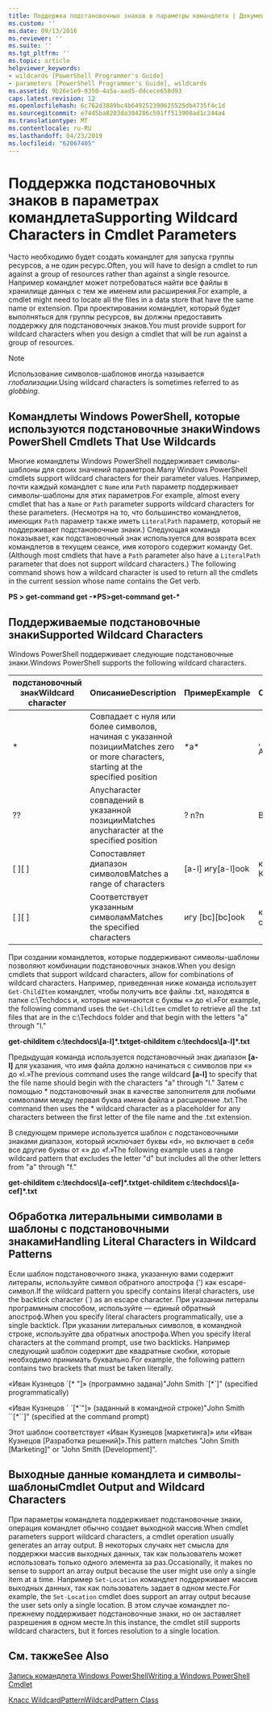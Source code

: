 ```yaml
---
title: Поддержка подстановочных знаков в параметры командлета | Документация Майкрософт
ms.custom: ''
ms.date: 09/13/2016
ms.reviewer: ''
ms.suite: ''
ms.tgt_pltfrm: ''
ms.topic: article
helpviewer_keywords:
- wildcards [PowerShell Programmer's Guide]
- parameters [PowerShell Programmer's Guide], wildcards
ms.assetid: 9b26e1e9-9350-4a5a-aad5-ddcece658d93
caps.latest.revision: 12
ms.openlocfilehash: 6c762d3889bc4b649252390625525db4735f4c1d
ms.sourcegitcommit: e7445ba8203da304286c591ff513900ad1c244a4
ms.translationtype: MT
ms.contentlocale: ru-RU
ms.lasthandoff: 04/23/2019
ms.locfileid: "62067405"
---
```

# <a name="supporting-wildcard-characters-in-cmdlet-parameters"></a><span data-ttu-id="13e79-102">Поддержка подстановочных знаков в параметрах командлета</span><span class="sxs-lookup"><span data-stu-id="13e79-102">Supporting Wildcard Characters in Cmdlet Parameters</span></span>

<span data-ttu-id="13e79-103">Часто необходимо будет создать командлет для запуска группы ресурсов, а не один ресурс.</span><span class="sxs-lookup"><span data-stu-id="13e79-103">Often, you will have to design a cmdlet to run against a group of resources rather than against a single resource.</span></span> <span data-ttu-id="13e79-104">Например командлет может потребоваться найти все файлы в хранилище данных с тем же именем или расширения.</span><span class="sxs-lookup"><span data-stu-id="13e79-104">For example, a cmdlet might need to locate all the files in a data store that have the same name or extension.</span></span> <span data-ttu-id="13e79-105">При проектировании командлет, который будет выполняться для группы ресурсов, вы должны предоставить поддержку для подстановочных знаков.</span><span class="sxs-lookup"><span data-stu-id="13e79-105">You must provide support for wildcard characters when you design a cmdlet that will be run against a group of resources.</span></span>

> [!NOTE]
> <span data-ttu-id="13e79-106">Использование символов-шаблонов иногда называется *глобализации*.</span><span class="sxs-lookup"><span data-stu-id="13e79-106">Using wildcard characters is sometimes referred to as *globbing*.</span></span>

## <a name="windows-powershell-cmdlets-that-use-wildcards"></a><span data-ttu-id="13e79-107">Командлеты Windows PowerShell, которые используются подстановочные знаки</span><span class="sxs-lookup"><span data-stu-id="13e79-107">Windows PowerShell Cmdlets That Use Wildcards</span></span>

 <span data-ttu-id="13e79-108">Многие командлеты Windows PowerShell поддерживает символы-шаблоны для своих значений параметров.</span><span class="sxs-lookup"><span data-stu-id="13e79-108">Many Windows PowerShell cmdlets support wildcard characters for their parameter values.</span></span> <span data-ttu-id="13e79-109">Например, почти каждый командлет с `Name` или `Path` параметр поддерживает символы-шаблоны для этих параметров.</span><span class="sxs-lookup"><span data-stu-id="13e79-109">For example, almost every cmdlet that has a `Name` or `Path` parameter supports wildcard characters for these parameters.</span></span> <span data-ttu-id="13e79-110">(Несмотря на то, что большинство командлетов, имеющих `Path` параметр также иметь `LiteralPath` параметр, который не поддерживает подстановочные знаки.) Следующая команда показывает, как подстановочный знак используется для возврата всех командлетов в текущем сеансе, имя которого содержит команду Get.</span><span class="sxs-lookup"><span data-stu-id="13e79-110">(Although most cmdlets that have a `Path` parameter also have a `LiteralPath` parameter that does not support wildcard characters.) The following command shows how a wildcard character is used to return all the cmdlets in the current session whose name contains the Get verb.</span></span>

 <span data-ttu-id="13e79-111">**PS > get-command get -\***</span><span class="sxs-lookup"><span data-stu-id="13e79-111">**PS>get-command get-\***</span></span>

## <a name="supported-wildcard-characters"></a><span data-ttu-id="13e79-112">Поддерживаемые подстановочные знаки</span><span class="sxs-lookup"><span data-stu-id="13e79-112">Supported Wildcard Characters</span></span>

<span data-ttu-id="13e79-113">Windows PowerShell поддерживает следующие подстановочные знаки.</span><span class="sxs-lookup"><span data-stu-id="13e79-113">Windows PowerShell supports the following wildcard characters.</span></span>

|<span data-ttu-id="13e79-114">подстановочный знак</span><span class="sxs-lookup"><span data-stu-id="13e79-114">Wildcard character</span></span>|<span data-ttu-id="13e79-115">Описание</span><span class="sxs-lookup"><span data-stu-id="13e79-115">Description</span></span>|<span data-ttu-id="13e79-116">Пример</span><span class="sxs-lookup"><span data-stu-id="13e79-116">Example</span></span>|<span data-ttu-id="13e79-117">Совпадения</span><span class="sxs-lookup"><span data-stu-id="13e79-117">Matches</span></span>|<span data-ttu-id="13e79-118">Не соответствует</span><span class="sxs-lookup"><span data-stu-id="13e79-118">Does not match</span></span>|
|------------------------|-----------------|-------------|-------------|--------------------|
|*|<span data-ttu-id="13e79-119">Совпадает с нуля или более символов, начиная с указанной позиции</span><span class="sxs-lookup"><span data-stu-id="13e79-119">Matches zero or more characters, starting at the specified position</span></span>|<span data-ttu-id="13e79-120">\*</span><span class="sxs-lookup"><span data-stu-id="13e79-120">a\*</span></span>|<span data-ttu-id="13e79-121">, Ag Apple</span><span class="sxs-lookup"><span data-stu-id="13e79-121">A, ag, Apple</span></span>||
|<span data-ttu-id="13e79-122">?</span><span class="sxs-lookup"><span data-stu-id="13e79-122">?</span></span>|<span data-ttu-id="13e79-123">Anycharacter совпадений в указанной позиции</span><span class="sxs-lookup"><span data-stu-id="13e79-123">Matches anycharacter at the specified position</span></span>|<span data-ttu-id="13e79-124">? n</span><span class="sxs-lookup"><span data-stu-id="13e79-124">?n</span></span>|<span data-ttu-id="13e79-125">В, на</span><span class="sxs-lookup"><span data-stu-id="13e79-125">An, in, on</span></span>|<span data-ttu-id="13e79-126">запустили</span><span class="sxs-lookup"><span data-stu-id="13e79-126">ran</span></span>|
|<span data-ttu-id="13e79-127">[ ]</span><span class="sxs-lookup"><span data-stu-id="13e79-127">[ ]</span></span>|<span data-ttu-id="13e79-128">Сопоставляет диапазон символов</span><span class="sxs-lookup"><span data-stu-id="13e79-128">Matches a range of characters</span></span>|<span data-ttu-id="13e79-129">[a-l] игу</span><span class="sxs-lookup"><span data-stu-id="13e79-129">[a-l]ook</span></span>|<span data-ttu-id="13e79-130">книги, оформление, Кука</span><span class="sxs-lookup"><span data-stu-id="13e79-130">book, cook, look</span></span>|<span data-ttu-id="13e79-131">заняло</span><span class="sxs-lookup"><span data-stu-id="13e79-131">took</span></span>|
|<span data-ttu-id="13e79-132">[ ]</span><span class="sxs-lookup"><span data-stu-id="13e79-132">[ ]</span></span>|<span data-ttu-id="13e79-133">Соответствует указанным символам</span><span class="sxs-lookup"><span data-stu-id="13e79-133">Matches the specified characters</span></span>|<span data-ttu-id="13e79-134">игу [bc]</span><span class="sxs-lookup"><span data-stu-id="13e79-134">[bc]ook</span></span>|<span data-ttu-id="13e79-135">книги, Кука</span><span class="sxs-lookup"><span data-stu-id="13e79-135">book, cook</span></span>|<span data-ttu-id="13e79-136">внешний вид</span><span class="sxs-lookup"><span data-stu-id="13e79-136">look</span></span>|

<span data-ttu-id="13e79-137">При создании командлетов, которые поддерживают символы-шаблоны позволяют комбинации подстановочных знаков.</span><span class="sxs-lookup"><span data-stu-id="13e79-137">When you design cmdlets that support wildcard characters, allow for combinations of wildcard characters.</span></span> <span data-ttu-id="13e79-138">Например, приведенная ниже команда использует `Get-ChildItem` командлет, чтобы получить все файлы .txt, находятся в папке c:\Techdocs и, которые начинаются с буквы «» до «l.»</span><span class="sxs-lookup"><span data-stu-id="13e79-138">For example, the following command uses the `Get-ChildItem` cmdlet to retrieve all the .txt files that are in the c:\Techdocs folder and that begin with the letters "a" through "l."</span></span>

<span data-ttu-id="13e79-139">**get-childitem c:\techdocs\\[a-l]\*.txt**</span><span class="sxs-lookup"><span data-stu-id="13e79-139">**get-childitem c:\techdocs\\[a-l]\*.txt**</span></span>

<span data-ttu-id="13e79-140">Предыдущая команда используется подстановочный знак диапазон **[a-l]** для указания, что имя файла должно начинаться с символов при «» до «l.»</span><span class="sxs-lookup"><span data-stu-id="13e79-140">The previous command uses the range wildcard **[a-l]** to specify that the file name should begin with the characters "a" through "l."</span></span> <span data-ttu-id="13e79-141">Затем с помощью \* подстановочный знак в качестве заполнителя для любыми символами между первая буква имени файла и расширение .txt.</span><span class="sxs-lookup"><span data-stu-id="13e79-141">The command then uses the \* wildcard character as a placeholder for any characters between the first letter of the file name and the .txt extension.</span></span>

<span data-ttu-id="13e79-142">В следующем примере используется шаблон с подстановочными знаками диапазон, который исключает буквы «d», но включает в себя все другие буквы от «» до «f.»</span><span class="sxs-lookup"><span data-stu-id="13e79-142">The following example uses a range wildcard pattern that excludes the letter "d" but includes all the other letters from "a" through "f."</span></span>

<span data-ttu-id="13e79-143">**get-childitem c:\techdocs\\[a-cef]\*.txt**</span><span class="sxs-lookup"><span data-stu-id="13e79-143">**get-childitem c:\techdocs\\[a-cef]\*.txt**</span></span>

## <a name="handling-literal-characters-in-wildcard-patterns"></a><span data-ttu-id="13e79-144">Обработка литеральными символами в шаблоны с подстановочными знаками</span><span class="sxs-lookup"><span data-stu-id="13e79-144">Handling Literal Characters in Wildcard Patterns</span></span>

<span data-ttu-id="13e79-145">Если шаблон подстановочного знака, указанную вами содержит литералы, используйте символ обратного апострофа (') как escape-символ.</span><span class="sxs-lookup"><span data-stu-id="13e79-145">If the wildcard pattern you specify contains literal characters, use the backtick character (\`) as an escape character.</span></span> <span data-ttu-id="13e79-146">При указании литералы программным способом, используйте — единый обратный апостроф.</span><span class="sxs-lookup"><span data-stu-id="13e79-146">When you specify literal characters programmatically, use a single backtick.</span></span> <span data-ttu-id="13e79-147">При указании литеральных символов, в командной строке, используйте два обратных апострофа.</span><span class="sxs-lookup"><span data-stu-id="13e79-147">When you specify literal characters at the command prompt, use two backticks.</span></span> <span data-ttu-id="13e79-148">Например следующий шаблон содержит две квадратные скобки, которые необходимо принимать буквально.</span><span class="sxs-lookup"><span data-stu-id="13e79-148">For example, the following pattern contains two brackets that must be taken literally.</span></span>

<span data-ttu-id="13e79-149">«Иван Кузнецов \`[\* "]» (программно задана)</span><span class="sxs-lookup"><span data-stu-id="13e79-149">"John Smith \`[\*\`]" (specified programmatically)</span></span>

<span data-ttu-id="13e79-150">«Иван Кузнецов \` \`[\*\`"]» (заданный в командной строке)</span><span class="sxs-lookup"><span data-stu-id="13e79-150">"John Smith \`\`[\*\`\`]"  (specified at the command prompt)</span></span>

<span data-ttu-id="13e79-151">Этот шаблон соответствует «Иван Кузнецов [маркетинга]» или «Иван Кузнецов [Разработка решений]».</span><span class="sxs-lookup"><span data-stu-id="13e79-151">This pattern matches "John Smith [Marketing]" or "John Smith [Development]".</span></span>

## <a name="cmdlet-output-and-wildcard-characters"></a><span data-ttu-id="13e79-152">Выходные данные командлета и символы-шаблоны</span><span class="sxs-lookup"><span data-stu-id="13e79-152">Cmdlet Output and Wildcard Characters</span></span>

<span data-ttu-id="13e79-153">При параметры командлета поддерживает подстановочные знаки, операция командлет обычно создает выходной массив.</span><span class="sxs-lookup"><span data-stu-id="13e79-153">When cmdlet parameters support wildcard characters, a cmdlet operation usually generates an array output.</span></span> <span data-ttu-id="13e79-154">В некоторых случаях нет смысла для поддержки массив выходных данных, так как пользователь может использовать только одного элемента за раз.</span><span class="sxs-lookup"><span data-stu-id="13e79-154">Occasionally, it makes no sense to support an array output because the user might use only a single item at a time.</span></span> <span data-ttu-id="13e79-155">Например `Set-Location` командлет поддерживает массив выходных данных, так как пользователь задает в одном месте.</span><span class="sxs-lookup"><span data-stu-id="13e79-155">For example, the `Set-Location` cmdlet does support an array output because the user sets only a single location.</span></span> <span data-ttu-id="13e79-156">В этом случае командлет по-прежнему поддерживает подстановочные знаки, но он заставляет разрешения в одном месте.</span><span class="sxs-lookup"><span data-stu-id="13e79-156">In this instance, the cmdlet still supports wildcard characters, but it forces resolution to a single location.</span></span>

## <a name="see-also"></a><span data-ttu-id="13e79-157">См. также</span><span class="sxs-lookup"><span data-stu-id="13e79-157">See Also</span></span>

[<span data-ttu-id="13e79-158">Запись командлета Windows PowerShell</span><span class="sxs-lookup"><span data-stu-id="13e79-158">Writing a Windows PowerShell Cmdlet</span></span>](./writing-a-windows-powershell-cmdlet.md)

[<span data-ttu-id="13e79-159">Класс WildcardPattern</span><span class="sxs-lookup"><span data-stu-id="13e79-159">WildcardPattern Class</span></span>](/dotnet/api/system.management.automation.wildcardpattern)
